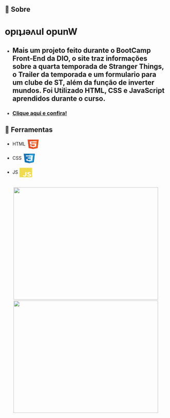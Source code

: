 ## 🚨 Sobre <h1>opıʇɹǝʌuI opunW</h1>
- <h2> Mais um projeto feito durante o BootCamp Front-End da DIO, o site traz informações sobre a quarta temporada de Stranger Things, o Trailer da temporada e um formulario para um clube de ST, além da função de inverter mundos. Foi Utilizado HTML, CSS e JavaScript aprendidos durante o curso.</h2>
- <h3><a href="https://marinhorapha.github.io/Mundo-Invertido//">Clique aqui e confira!</a></h3>

## 📜 Ferramentas

  - HTML  <img align="center" alt="Rapha-HTML" height="30" width="40" src="https://raw.githubusercontent.com/devicons/devicon/master/icons/html5/html5-original.svg">

  - CSS <img align="center" alt="Rapha-CSS" height="30" width="40" src="https://raw.githubusercontent.com/devicons/devicon/master/icons/css3/css3-original.svg">
  
  - JS    <img align="center" alt="Rapha-Js" height="30" width="40" src="https://raw.githubusercontent.com/devicons/devicon/master/icons/javascript/javascript-plain.svg">

</br>
<div align="center">
<img width="450px" height="350px" src="https://github.com/user-attachments/assets/af499db1-76d3-456a-9ec5-317d5cd23bc1"> 
<img width="450px" height="350px" src="https://github.com/user-attachments/assets/a167f1c4-2a88-455d-ac10-6e8926279de0"> 
</div>
